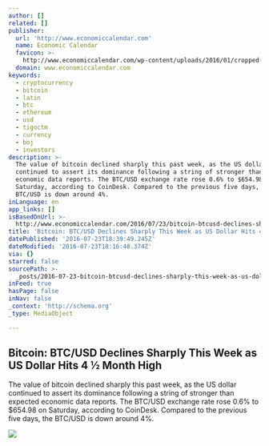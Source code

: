 ```yaml
---
author: []
related: []
publisher:
  url: 'http://www.economiccalendar.com'
  name: Economic Calendar
  favicon: >-
    http://www.economiccalendar.com/wp-content/uploads/2016/01/cropped-512_x_512__1-1-192x192.png
  domain: www.economiccalendar.com
keywords:
  - cryptocurrency
  - bitcoin
  - latin
  - btc
  - ethereum
  - usd
  - tigoctm
  - currency
  - boj
  - investors
description: >-
  The value of bitcoin declined sharply this past week, as the US dollar
  continued to assert its dominance following a string of stronger than expected
  economic data reports. The BTC/USD exchange rate rose 0.6% to $654.98 on
  Saturday, according to CoinDesk. Compared to the previous five days, the
  BTC/USD is down around 4%.
inLanguage: en
app_links: []
isBasedOnUrl: >-
  http://www.economiccalendar.com/2016/07/23/bitcoin-btcusd-declines-sharply-this-week-as-us-dollar-hits-4-%C2%BD-month-high/
title: 'Bitcoin: BTC/USD Declines Sharply This Week as US Dollar Hits 4 ½ Month High'
datePublished: '2016-07-23T18:39:49.245Z'
dateModified: '2016-07-23T18:16:48.374Z'
via: {}
starred: false
sourcePath: >-
  _posts/2016-07-23-bitcoin-btcusd-declines-sharply-this-week-as-us-dollar-hit.md
inFeed: true
hasPage: false
inNav: false
_context: 'http://schema.org'
_type: MediaObject

---
```

<article style=""><h1>Bitcoin: BTC/USD Declines Sharply This Week as US Dollar Hits 4 ½ Month High</h1><p>The value of bitcoin declined sharply this past week, as the US dollar continued to assert its dominance following a string of stronger than expected economic data reports. The BTC/USD exchange rate rose 0.6% to $654.98 on Saturday, according to CoinDesk. Compared to the previous five days, the BTC/USD is down around 4%.</p><img src="http://www.economiccalendar.com/wp-content/uploads/2016/03/bitcoin-1-900x556.jpg" /></article>